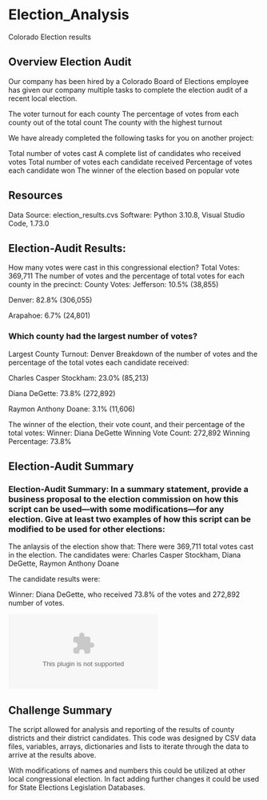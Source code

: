 # Election_Analysis
Colorado Election results 
##  Overview Election Audit
Our company has been hired by a Colorado Board of Elections employee has given our company multiple tasks to complete the election audit of a recent local election.

   The voter turnout for each county
   The percentage of votes from each county out of the total count
   The county with the highest turnout
    
   We have already completed the following tasks for you on another project:

   Total number of votes cast
   A complete list of candidates who received votes
   Total number of votes each candidate received
   Percentage of votes each candidate won
   The winner of the election based on popular vote

##   Resources
   Data Source:  election_results.cvs
   Software:  Python 3.10.8, Visual Studio Code, 1.73.0

##   Election-Audit Results: 
   How many votes were cast in this congressional election?
   Total Votes: 369,711
   The number of votes and the percentage of total votes for each county in the precinct:
   County Votes:
   Jefferson: 10.5% (38,855)

   Denver: 82.8% (306,055)

   Arapahoe: 6.7% (24,801)
  
###  Which county had the largest number of votes?
   Largest County Turnout:   Denver
   Breakdown of the number of votes and the percentage of the total votes each candidate received:
   
   Charles Casper Stockham: 23.0% (85,213)
  
   Diana DeGette: 73.8% (272,892)

   Raymon Anthony Doane: 3.1% (11,606)

   The winner of the election, their vote count, and their percentage of the total votes:
   Winner: Diana DeGette
   Winning Vote Count: 272,892
   Winning Percentage: 73.8%
                
                



##  Election-Audit Summary

### Election-Audit Summary: In a summary statement, provide a business proposal to the election commission on how this script can be used—with some modifications—for any election. Give at least two examples of how this script can be modified to be used for other elections:

   The anlaysis of the election show that:
                There were 369,711 total votes cast in the election.
        The candidates were:
                Charles Casper Stockham, Diana DeGette, Raymon Anthony Doane

   The candidate results were:
        
   Winner: Diana DeGette, who received 73.8% of the votes and  272,892 number of votes.
   
   ![Election_Results](https://github.com/hansonj34/Election_Analysis/blob/main/election_results.csv)
   



##  Challenge Summary
   The script allowed for analysis and reporting of the results of county districts and their district candidates.  This code was designed by CSV data files, variables, arrays, dictionaries and lists to iterate through the data to arrive at the results above.

   With modifications of names and numbers this could be utilized at other local congressional election.  In fact adding further changes it could be used for State Elections Legislation Databases. 
